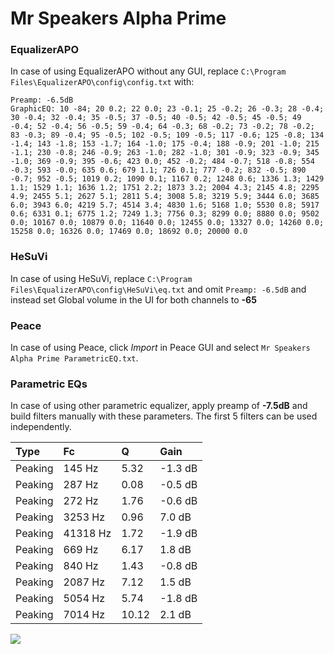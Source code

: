 # Mr Speakers Alpha Prime

### EqualizerAPO
In case of using EqualizerAPO without any GUI, replace `C:\Program Files\EqualizerAPO\config\config.txt`
with:
```
Preamp: -6.5dB
GraphicEQ: 10 -84; 20 0.2; 22 0.0; 23 -0.1; 25 -0.2; 26 -0.3; 28 -0.4; 30 -0.4; 32 -0.4; 35 -0.5; 37 -0.5; 40 -0.5; 42 -0.5; 45 -0.5; 49 -0.4; 52 -0.4; 56 -0.5; 59 -0.4; 64 -0.3; 68 -0.2; 73 -0.2; 78 -0.2; 83 -0.3; 89 -0.4; 95 -0.5; 102 -0.5; 109 -0.5; 117 -0.6; 125 -0.8; 134 -1.4; 143 -1.8; 153 -1.7; 164 -1.0; 175 -0.4; 188 -0.9; 201 -1.0; 215 -1.1; 230 -0.8; 246 -0.9; 263 -1.0; 282 -1.0; 301 -0.9; 323 -0.9; 345 -1.0; 369 -0.9; 395 -0.6; 423 0.0; 452 -0.2; 484 -0.7; 518 -0.8; 554 -0.3; 593 -0.0; 635 0.6; 679 1.1; 726 0.1; 777 -0.2; 832 -0.5; 890 -0.7; 952 -0.5; 1019 0.2; 1090 0.1; 1167 0.2; 1248 0.6; 1336 1.3; 1429 1.1; 1529 1.1; 1636 1.2; 1751 2.2; 1873 3.2; 2004 4.3; 2145 4.8; 2295 4.9; 2455 5.1; 2627 5.1; 2811 5.4; 3008 5.8; 3219 5.9; 3444 6.0; 3685 6.0; 3943 6.0; 4219 5.7; 4514 3.4; 4830 1.6; 5168 1.0; 5530 0.8; 5917 0.6; 6331 0.1; 6775 1.2; 7249 1.3; 7756 0.3; 8299 0.0; 8880 0.0; 9502 0.0; 10167 0.0; 10879 0.0; 11640 0.0; 12455 0.0; 13327 0.0; 14260 0.0; 15258 0.0; 16326 0.0; 17469 0.0; 18692 0.0; 20000 0.0
```

### HeSuVi
In case of using HeSuVi, replace `C:\Program Files\EqualizerAPO\config\HeSuVi\eq.txt` and omit `Preamp:
-6.5dB` and instead set Global volume in the UI for both channels to **-65**

### Peace
In case of using Peace, click *Import* in Peace GUI and select `Mr Speakers Alpha Prime ParametricEQ.txt`.

### Parametric EQs
In case of using other parametric equalizer, apply preamp of **-7.5dB** and build filters manually with
these parameters. The first 5 filters can be used independently.

| Type    | Fc       |     Q | Gain    |
|:--------|:---------|:------|:--------|
| Peaking | 145 Hz   |  5.32 | -1.3 dB |
| Peaking | 287 Hz   |  0.08 | -0.5 dB |
| Peaking | 272 Hz   |  1.76 | -0.6 dB |
| Peaking | 3253 Hz  |  0.96 | 7.0 dB  |
| Peaking | 41318 Hz |  1.72 | -1.9 dB |
| Peaking | 669 Hz   |  6.17 | 1.8 dB  |
| Peaking | 840 Hz   |  1.43 | -0.8 dB |
| Peaking | 2087 Hz  |  7.12 | 1.5 dB  |
| Peaking | 5054 Hz  |  5.74 | -1.8 dB |
| Peaking | 7014 Hz  | 10.12 | 2.1 dB  |

![](https://raw.githubusercontent.com/jaakkopasanen/AutoEq/master/results/innerfidelity/sbaf-serious/Mr%20Speakers%20Alpha%20Prime/Mr%20Speakers%20Alpha%20Prime.png)